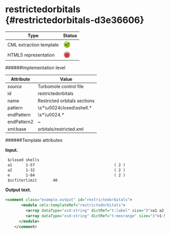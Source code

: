 # restrictedorbitals {#restrictedorbitals-d3e36606}


| Type                                                                                                                                                                                                  | Status                                                                                                                                                                                                |
|----|----|
| CML extraction template                                                                                                                                                                               | ![](/imgs/Total.png)                                                                                                                                                                                  |
| HTML5 representation                                                                                                                                                                                  | ![](/imgs/None.png)                                                                                                                                                                                   |

######Implementation level

| Attribute                                                                                                                                                                                             | Value                                                                                                                                                                                                 |
|----|----|
| *source*                                                                                                                                                                                              | Turbomole control file                                                                                                                                                                                |
| id                                                                                                                                                                                                    | restrictedorbitals                                                                                                                                                                                    |
| name                                                                                                                                                                                                  | Restricted orbitals sections                                                                                                                                                                          |
| pattern                                                                                                                                                                                               | \\s\*\\u0024closed\\sshell.\*                                                                                                                                                                         |
| endPattern                                                                                                                                                                                            | \\s\*\\u0024.\*                                                                                                                                                                                       |
| endPattern2                                                                                                                                                                                           | \~                                                                                                                                                                                                    |
| xml:base                                                                                                                                                                                              | orbitals/restricted.xml                                                                                                                                                                               |

######Template attributes

**Input.**

     $closed shells
     a1      1-57                                   ( 2 )
     a2      1-32                                   ( 2 )
     e       1-84                                   ( 2 )
     $scfiterlimit       40     
        

**Output text.**

```xml
<comment class="example.output" id="restrictedorbitals">
       <module cmlx:templateRef="restrictedorbitals">
         <array dataType="xsd:string" dictRef="t:label" size="3">a1 a2 e</array>
         <array dataType="xsd:string" dictRef="t:mosrange" size="3">1-57 1-32 1-84</array>
      </module>
    </comment>
```
